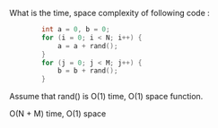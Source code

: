 What is the time, space complexity of following code :

```cpp
        int a = 0, b = 0;
        for (i = 0; i < N; i++) {
            a = a + rand();
        }
        for (j = 0; j < M; j++) {
            b = b + rand();
        }
```

Assume that rand() is O(1) time, O(1) space function.

O(N + M) time, O(1) space
